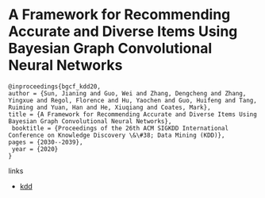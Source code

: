 # A Framework for Recommending Accurate and Diverse Items Using Bayesian Graph Convolutional Neural Networks

```
@inproceedings{bgcf_kdd20,
author = {Sun, Jianing and Guo, Wei and Zhang, Dengcheng and Zhang, Yingxue and Regol, Florence and Hu, Yaochen and Guo, Huifeng and Tang, Ruiming and Yuan, Han and He, Xiuqiang and Coates, Mark},
title = {A Framework for Recommending Accurate and Diverse Items Using Bayesian Graph Convolutional Neural Networks},
 booktitle = {Proceedings of the 26th ACM SIGKDD International Conference on Knowledge Discovery \&\#38; Data Mining (KDD)},
pages = {2030--2039},
 year = {2020}
}
```

links
- [kdd](https://www.kdd.org/kdd2020/accepted-papers/view/a-framework-for-recommending-accurate-and-diverse-items-using-bayesian-grap)
